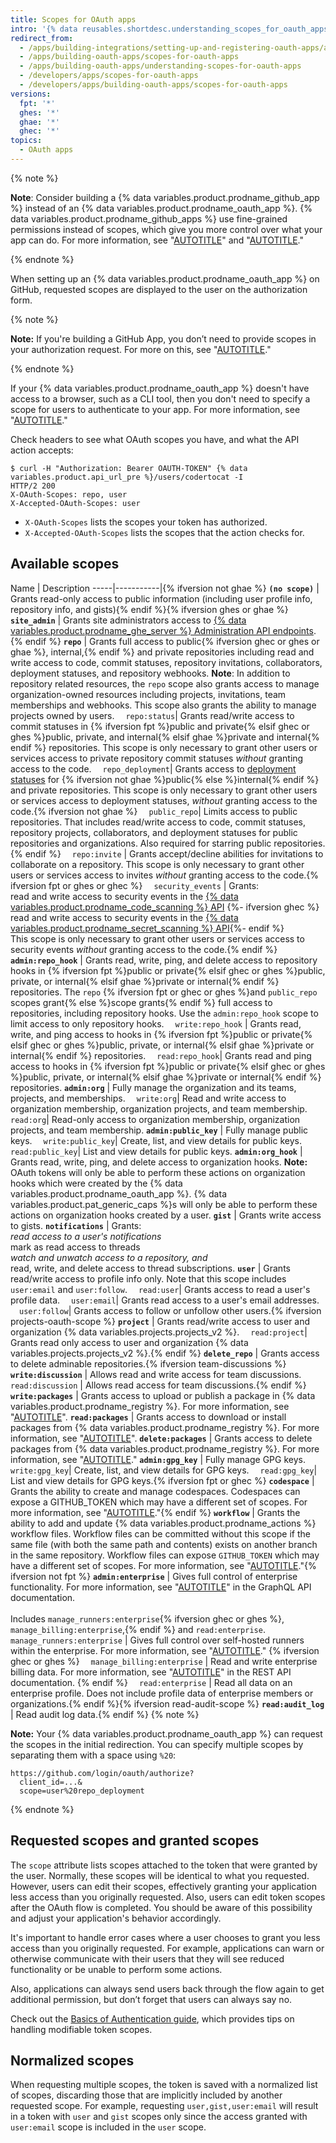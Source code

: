 ```yaml
---
title: Scopes for OAuth apps
intro: '{% data reusables.shortdesc.understanding_scopes_for_oauth_apps %}'
redirect_from:
  - /apps/building-integrations/setting-up-and-registering-oauth-apps/about-scopes-for-oauth-apps
  - /apps/building-oauth-apps/scopes-for-oauth-apps
  - /apps/building-oauth-apps/understanding-scopes-for-oauth-apps
  - /developers/apps/scopes-for-oauth-apps
  - /developers/apps/building-oauth-apps/scopes-for-oauth-apps
versions:
  fpt: '*'
  ghes: '*'
  ghae: '*'
  ghec: '*'
topics:
  - OAuth apps
---
```


{% note %}

**Note**: Consider building a {% data variables.product.prodname_github_app %} instead of an {% data variables.product.prodname_oauth_app %}. {% data variables.product.prodname_github_apps %} use fine-grained permissions instead of scopes, which give you more control over what your app can do. For more information, see "[AUTOTITLE](/apps/oauth-apps/building-oauth-apps/differences-between-github-apps-and-oauth-apps)" and "[AUTOTITLE](/apps/creating-github-apps/setting-up-a-github-app/about-creating-github-apps)."

{% endnote %}

When setting up an {% data variables.product.prodname_oauth_app %} on GitHub, requested scopes are displayed to the user on the authorization form.

{% note %}

**Note:** If you're building a GitHub App, you don’t need to provide scopes in your authorization request. For more on this, see "[AUTOTITLE](/apps/creating-github-apps/authenticating-with-a-github-app/identifying-and-authorizing-users-for-github-apps)."

{% endnote %}

If your {% data variables.product.prodname_oauth_app %} doesn't have access to a browser, such as a CLI tool, then you don't need to specify a scope for users to authenticate to your app. For more information, see "[AUTOTITLE](/apps/oauth-apps/building-oauth-apps/authorizing-oauth-apps#device-flow)."

Check headers to see what OAuth scopes you have, and what the API action accepts:

```shell
$ curl -H "Authorization: Bearer OAUTH-TOKEN" {% data variables.product.api_url_pre %}/users/codertocat -I
HTTP/2 200
X-OAuth-Scopes: repo, user
X-Accepted-OAuth-Scopes: user
```

- `X-OAuth-Scopes` lists the scopes your token has authorized.
- `X-Accepted-OAuth-Scopes` lists the scopes that the action checks for.

## Available scopes

Name | Description
-----|-----------|{% ifversion not ghae %}
**`(no scope)`** | Grants read-only access to public information (including user profile info, repository info, and gists){% endif %}{% ifversion ghes or ghae %}
**`site_admin`** | Grants site administrators access to [{% data variables.product.prodname_ghe_server %} Administration API endpoints](/rest/enterprise-admin).{% endif %}
**`repo`** | Grants full access to public{% ifversion ghec or ghes or ghae %}, internal,{% endif %} and private repositories including read and write access to code, commit statuses, repository invitations, collaborators, deployment statuses, and repository webhooks. **Note**: In addition to repository related resources, the `repo` scope also grants access to manage organization-owned resources including projects, invitations, team memberships and webhooks. This scope also grants the ability to manage projects owned by users.
&emsp;`repo:status`| Grants read/write access to commit statuses in {% ifversion fpt %}public and private{% elsif ghec or ghes %}public, private, and internal{% elsif ghae %}private and internal{% endif %} repositories. This scope is only necessary to grant other users or services access to private repository commit statuses _without_ granting access to the code.
&emsp;`repo_deployment`| Grants access to [deployment statuses](/rest/repos#deployments) for {% ifversion not ghae %}public{% else %}internal{% endif %} and private repositories. This scope is only necessary to grant other users or services access to deployment statuses, _without_ granting access to the code.{% ifversion not ghae %}
&emsp;`public_repo`| Limits access to public repositories. That includes read/write access to code, commit statuses, repository projects, collaborators, and deployment statuses for public repositories and organizations. Also required for starring public repositories.{% endif %}
&emsp;`repo:invite` | Grants accept/decline abilities for invitations to collaborate on a repository. This scope is only necessary to grant other users or services access to invites _without_ granting access to the code.{% ifversion fpt or ghes or ghec %}
&emsp;`security_events` | Grants: <br/> read and write access to security events in the [{% data variables.product.prodname_code_scanning %} API](/rest/code-scanning) {%- ifversion ghec %}<br/> read and write access to security events in the [{% data variables.product.prodname_secret_scanning %} API](/rest/secret-scanning){%- endif %} <br/> This scope is only necessary to grant other users or services access to security events _without_ granting access to the code.{% endif %}
**`admin:repo_hook`** | Grants read, write, ping, and delete access to repository hooks in {% ifversion fpt %}public or private{% elsif ghec or ghes %}public, private, or internal{% elsif ghae %}private or internal{% endif %} repositories. The `repo` {% ifversion fpt or ghec or ghes %}and `public_repo` scopes grant{% else %}scope grants{% endif %} full access to repositories, including repository hooks. Use the `admin:repo_hook` scope to limit access to only repository hooks.
&emsp;`write:repo_hook` | Grants read, write, and ping access to hooks in {% ifversion fpt %}public or private{% elsif ghec or ghes %}public, private, or internal{% elsif ghae %}private or internal{% endif %} repositories.
&emsp;`read:repo_hook`| Grants read and ping access to hooks in {% ifversion fpt %}public or private{% elsif ghec or ghes %}public, private, or internal{% elsif ghae %}private or internal{% endif %} repositories.
**`admin:org`** | Fully manage the organization and its teams, projects, and memberships.
&emsp;`write:org`| Read and write access to organization membership, organization projects, and team membership.
&emsp;`read:org`| Read-only access to organization membership, organization projects, and team membership.
**`admin:public_key`** | Fully manage public keys.
&emsp;`write:public_key`| Create, list, and view details for public keys.
&emsp;`read:public_key`| List and view details for public keys.
**`admin:org_hook`** | Grants read, write, ping, and delete access to organization hooks. **Note:** OAuth tokens will only be able to perform these actions on organization hooks which were created by the {% data variables.product.prodname_oauth_app %}. {% data variables.product.pat_generic_caps %}s will only be able to perform these actions on organization hooks created by a user.
**`gist`** | Grants write access to gists.
**`notifications`** | Grants: <br/>*read access to a user's notifications*<br/> mark as read access to threads <br/>*watch and unwatch access to a repository, and*<br/> read, write, and delete access to thread subscriptions.
**`user`** | Grants read/write access to profile info only.  Note that this scope includes `user:email` and `user:follow`.
&emsp;`read:user`| Grants access to read a user's profile data.
&emsp;`user:email`| Grants read access to a user's email addresses.
&emsp;`user:follow`| Grants access to follow or unfollow other users.{% ifversion projects-oauth-scope %}
**`project`** | Grants read/write access to user and organization {% data variables.projects.projects_v2 %}.
&emsp;`read:project`| Grants read only access to user and organization {% data variables.projects.projects_v2 %}.{% endif %}
**`delete_repo`** | Grants access to delete adminable repositories.{% ifversion team-discussions %}
**`write:discussion`** | Allows read and write access for team discussions.
&emsp;`read:discussion` | Allows read access for team discussions.{% endif %}
**`write:packages`** | Grants access to upload or publish a package in {% data variables.product.prodname_registry %}. For more information, see "[AUTOTITLE](/packages/learn-github-packages/publishing-a-package)".
**`read:packages`** | Grants access to download or install packages from {% data variables.product.prodname_registry %}. For more information, see "[AUTOTITLE](/packages/learn-github-packages/installing-a-package)".
**`delete:packages`** | Grants access to delete packages from {% data variables.product.prodname_registry %}. For more information, see "[AUTOTITLE](/packages/learn-github-packages/deleting-and-restoring-a-package)."
**`admin:gpg_key`** | Fully manage GPG keys.
&emsp;`write:gpg_key`| Create, list, and view details for GPG keys.
&emsp;`read:gpg_key`| List and view details for GPG keys.{% ifversion fpt or ghec %}
**`codespace`** | Grants the ability to create and manage codespaces. Codespaces can expose a GITHUB_TOKEN which may have a different set of scopes. For more information, see "[AUTOTITLE](/codespaces/codespaces-reference/security-in-github-codespaces#authentication)."{% endif %}
**`workflow`** | Grants the ability to add and update {% data variables.product.prodname_actions %} workflow files. Workflow files can be committed without this scope if the same file (with both the same path and contents) exists on another branch in the same repository. Workflow files can expose `GITHUB_TOKEN` which may have a different set of scopes. For more information, see "[AUTOTITLE](/actions/security-guides/automatic-token-authentication#permissions-for-the-github_token)."{% ifversion not fpt %}
**`admin:enterprise`** | Gives full control of enterprise functionality. For more information, see "[AUTOTITLE](/graphql/guides/managing-enterprise-accounts)" in the GraphQL API documentation.<br><br>Includes `manage_runners:enterprise`{% ifversion ghec or ghes %}, `manage_billing:enterprise`,{% endif %} and `read:enterprise`.
&emsp;`manage_runners:enterprise` | Gives full control over self-hosted runners within the enterprise. For more information, see "[AUTOTITLE](/actions/hosting-your-own-runners/managing-self-hosted-runners/about-self-hosted-runners)." {% ifversion ghec or ghes %}
&emsp;`manage_billing:enterprise` | Read and write enterprise billing data. For more information, see "[AUTOTITLE](/rest/billing)" in the REST API documentation. {% endif %}
&emsp;`read:enterprise` | Read all data on an enterprise profile. Does not include profile data of enterprise members or organizations.{% endif %}{% ifversion read-audit-scope %}
**`read:audit_log`** | Read audit log data.{% endif %}
{% note %}

**Note:** Your {% data variables.product.prodname_oauth_app %} can request the scopes in the initial redirection. You
can specify multiple scopes by separating them with a space using `%20`:

    https://github.com/login/oauth/authorize?
      client_id=...&
      scope=user%20repo_deployment

{% endnote %}

## Requested scopes and granted scopes

The `scope` attribute lists scopes attached to the token that were granted by
the user. Normally, these scopes will be identical to what you requested.
However, users can edit their scopes, effectively
granting your application less access than you originally requested. Also, users
can edit token scopes after the OAuth flow is completed.
You should be aware of this possibility and adjust your application's behavior
accordingly.

It's important to handle error cases where a user chooses to grant you
less access than you originally requested. For example, applications can warn
or otherwise communicate with their users that they will see reduced
functionality or be unable to perform some actions.

Also, applications can always send users back through the flow again to get
additional permission, but don’t forget that users can always say no.

Check out the [Basics of Authentication guide](/rest/guides/basics-of-authentication), which
provides tips on handling modifiable token scopes.

## Normalized scopes

When requesting multiple scopes, the token is saved with a normalized list
of scopes, discarding those that are implicitly included by another requested
scope. For example, requesting `user,gist,user:email` will result in a
token with `user` and `gist` scopes only since the access granted with
`user:email` scope is included in the `user` scope.

